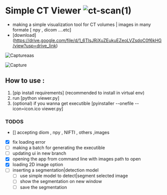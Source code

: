 # Simple CT Viewer ![ct-scan(1)](https://github.com/user-attachments/assets/77cfe3c5-868e-4564-b7e5-eda55689983e)

- making a simple visualization tool for CT volumes | images in many formate [ npy , dicom ....etc]
- [download] (https://drive.google.com/file/d/1_6TlsJRiXuZEukuEZeoLVZsdoC0f6kHG/view?usp=drive_link)


![Captureaas](https://github.com/user-attachments/assets/57ab0a3f-fd13-4132-8f2e-76a23088e962)

![Capture](https://github.com/user-attachments/assets/7cf5391f-a38b-48e5-81dd-afe5bb659e88)

## How to use :
1. [pip install requirements] (recommended to install in virtual env)
2.  run [python viewer.py]
3. (optional) if you wanna get executible [pyinstaller --onefile --icon=icon.ico viewer.py]


### TODOS
- [\] accepting diom , npy , NIFTI , others ,images
- [x] fix loading error
- [ ] making a batch for generating the executible
- [ ] updating ui in new branch
- [x] opening the app from command line with images path to open
- [x] loading 2D image option
- [ ] inserting a segmentation|detection model
    - [ ] use simple model to detect|segment selected image
    - [ ] show the segmentation on new window
    - [ ] save the segmentation
